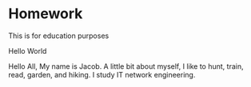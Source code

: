 # Homework
This is for education purposes

Hello World


Hello All,
My name is Jacob. A little bit about myself, I like to hunt, train, read, garden, and hiking. I study IT network engineering. 
